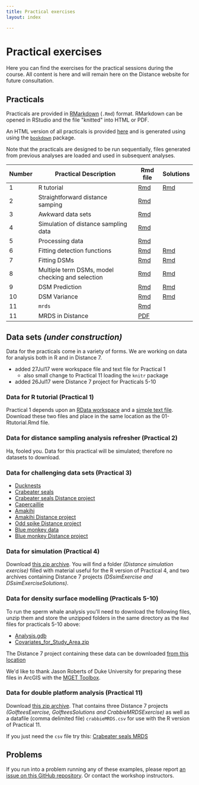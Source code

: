 ```yaml
---
title: Practical exercises
layout: index

---
```


# Practical exercises

Here you can find the exercises for the practical sessions during the course. All content is here and will remain here on the Distance website for future consultation.

## Practicals

Practicals are provided in [RMarkdown](http://rmarkdown.rstudio.com/index.html) (`.Rmd`) format. RMarkdown can be opened in RStudio and the file "knitted" into HTML or PDF.

An HTML version of all practicals is provided [here](practicals/bookdown/) and is generated using using the [`bookdown`](https://bookdown.org/) package.

Note that the practicals are designed to be run sequentially, files generated from previous analyses are loaded and used in subsequent analyses.

Number | Practical Description                            | Rmd file                                           | Solutions |
-------|--------------------------------------------------|----------------------------------------------------|-----------|
1      | R tutorial                                       | [Rmd](practicals/01-Rtutorial.Rmd)                 | [Rmd](practicals/solutions/01-Rtutorial-solution.Rmd) |
2      | Straightforward distance samping                 | [Rmd](practicals/02-simple-analysis-simulated.Rmd) |  |
3      | Awkward data sets                                | [Rmd](practicals/03-problem-datasets.Rmd)          |  |
4      | Simulation of distance sampling data             | [Rmd](practicals/04-dssim.Rmd)                     |  |
5      | Processing data                                  | [Rmd](practicals/05-process-geodata.Rmd)           |  |
6      | Fitting detection functions                      | [Rmd](practicals/06-detection-functions.Rmd)       | [Rmd](practicals/solutions/06-detection-functions-solutions.Rmd)     |
7      | Fitting DSMs                                     | [Rmd](practicals/07-simple-dsms.Rmd)               | [Rmd](practicals/solutions/07-simple-dsms-solutions.Rmd)             |
8      | Multiple term DSMs, model checking and selection | [Rmd](practicals/08-advanced-dsms.Rmd)             | [Rmd](practicals/solutions/08-advanced-dsms-solutions.Rmd)           |
9      | DSM Prediction                                   | [Rmd](practicals/09-prediction.Rmd)                | [Rmd](practicals/solutions/09-prediction-solutions.Rmd)              |
10     | DSM Variance                                     | [Rmd](practicals/10-variance.Rmd)                  | [Rmd](practicals/solutions/10-variance-solutions.Rmd)                |
11     | `mrds`                                           | [Rmd](practicals/11-mrds.Rmd)                      |  |
11     | MRDS in Distance                                 | [PDF](practicals/11-mrds-distance.pdf)             |  |

## Data sets *(under construction)*

Data for the practicals come in a variety of forms.  We are working on data for analysis both in R and in Distance 7.

* added 27Jul17 were workspace file and text file for Practical 1
    * also small change to Practical 11 loading the `knitr` package
* added 26Jul17 were Distance 7 project for Practicals 5-10

### Data for R tutorial (Practical 1)

Practical 1 depends upon an [RData workspace](practicals/tutorial.RData) and a [simple text file](practicals/dados1.csv).  Download these two files and place in the same location as the 01-Rtutorial.Rmd file.

### Data for distance sampling analysis refresher (Practical 2)

Ha, fooled you.  Data for this practical will be simulated; therefore no datasets to download.

### Data for challenging data sets (Practical 3)

- [Ducknests](practicals/ducknests.csv)
- [Crabeater seals](practicals/crabbieMCDS.csv)
- [Crabeater seals Distance project](practicals/CrabbieMCDSExercise.zip)
- [Capercaillie](practicals/capercaillie.txt)
- [Amakihi](practicals/amakihi.csv)
- [Amakihi Distance project](practicals/Amakihi2.zip)
- [Odd spike Distance project](practicals/OddSpike-Demo_2.zip)
- [Blue monkey data](practicals/bluemonkey.csv)
- [Blue monkey Distance project](practicals/BlueMonkey-Demo_3.zip)


### Data for simulation (Practical 4)

Download [this zip archive](practicals/prac4-DSsim.zip).  You will find a folder *(Distance simulation exercise)* filled with material useful for the R version of Practical 4, and two archives containing Distance 7 projects *(DSsimExercise and DSsimExerciseSolutions)*.

### Data for density surface modelling (Practicals 5-10)

To run the sperm whale analysis you'll need to download the following files, unzip them and store the unzipped folders in the same directory as the `Rmd` files for practicals 5-10 above:

- [Analysis.gdb](practicals/Analysis.gdb.zip)
- [Covariates_for_Study_Area.zip](practicals/Covariates_for_Study_Area.zip)

The Distance 7 project containing these data can be downloaded [from this location](practicals/spermwhale-Dist7.zip)

We'd like to thank Jason Roberts of Duke University for preparing these files in ArcGIS with the [MGET Toolbox](http://mgel2011-kvm.env.duke.edu/mget/).

### Data for double platform analysis (Practical 11)

Download [this zip archive](practicals/prac11-mrds.zip).  That contains three Distance 7 projects *(GolfteesExercise, GolfteesSolutions and CrabbieMRDSExercise)* as well as a datafile (comma delimited file) `crabbieMRDS.csv` for use with the R version of Practical 11.

If you just need the `csv` file try this: [Crabeater seals MRDS](practicals/crabbieMRDS.csv)

## Problems

If you run into a problem running any of these examples, please report [an issue on this GitHub repository](https://github.com/DistanceDevelopment/spatial-workshops/issues). Or contact the workshop instructors.






